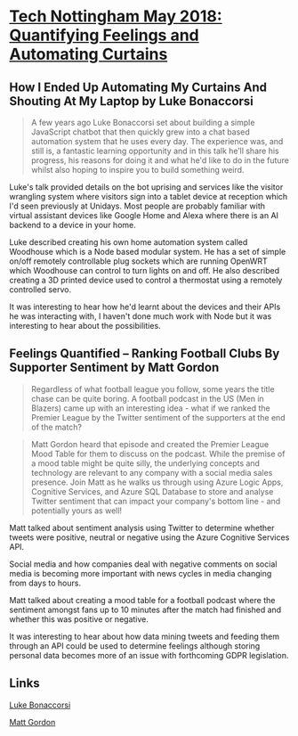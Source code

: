 # [Tech Nottingham May 2018: Quantifying Feelings and Automating Curtains](https://www.meetup.com/Tech-Nottingham/events/250061017/)

## How I Ended Up Automating My Curtains And Shouting At My Laptop by Luke Bonaccorsi

> A few years ago Luke Bonaccorsi set about building a simple JavaScript chatbot that then quickly grew into a chat based automation system that he uses every day. The experience was, and still is, a fantastic learning opportunity and in this talk he’ll share his progress, his reasons for doing it and what he'd like to do in the future whilst also hoping to inspire you to build something weird.

Luke's talk provided details on the bot uprising and services like the visitor wrangling system where visitors sign into a tablet device at reception which I'd seen previously at Unidays. Most people are probably familiar with virtual assistant devices like Google Home and Alexa where there is an AI backend to a device in your home.

Luke described creating his own home automation system called Woodhouse which is a Node based modular system. He has a set of simple on/off remotely controllable plug sockets which are running OpenWRT which Woodhouse can control to turn lights on and off. He also described creating a 3D printed device used to control a thermostat using a remotely controlled servo.

It was interesting to hear how he'd learnt about the devices and their APIs he was interacting with, I haven't done much work with Node but it was interesting to hear about the possibilities.

## Feelings Quantified – Ranking Football Clubs By Supporter Sentiment by Matt Gordon

> Regardless of what football league you follow, some years the title chase can be quite boring. A football podcast in the US (Men in Blazers) came up with an interesting idea - what if we ranked the Premier League by the Twitter sentiment of the supporters at the end of the match?

> Matt Gordon heard that episode and created the Premier League Mood Table for them to discuss on the podcast. While the premise of a mood table might be quite silly, the underlying concepts and technology are relevant to any company with a social media sales presence. Join Matt as he walks us through using Azure Logic Apps, Cognitive Services, and Azure SQL Database to store and analyse Twitter sentiment that can impact your company's bottom line - and potentially yours as well!

Matt talked about sentiment analysis using Twitter to determine whether tweets were positive, neutral or negative using the Azure Cognitive Services API.

Social media and how companies deal with negative comments on social media is becoming more important with news cycles in media changing from days to hours.

Matt talked about creating a mood table for a football podcast where the sentiment amongst fans up to 10 minutes after the match had finished and whether this was positive or negative.

It was interesting to hear about how data mining tweets and feeding them through an API could be used to determine feelings although storing personal data becomes more of an issue with forthcoming GDPR legislation.

## Links

[Luke Bonaccorsi](https://twitter.com/LukeB_UK)

[Matt Gordon](https://twitter.com/sqlatspeed)
